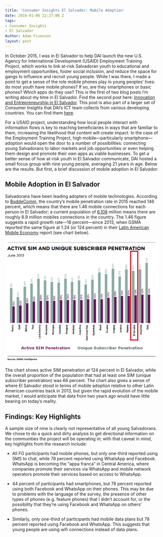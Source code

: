```yaml
---
title: 'Consumer Insights El Salvador: Mobile Adoption'
date: 2016-01-06 22:27:00 Z
tags:
- Consumer Insights
- El Salvador
Author: Adam Fivenson
layout: post
---
```


In October 2015, I was in El Salvador to help DAI launch the new U.S. Agency for International Development (USAID) Employment Training Project, which works to link at-risk Salvadoran youth to educational and employment opportunities, foster social inclusion, and reduce the space for gangs to influence and recruit young people. While I was there, I made a point to get a sense of the role mobile phones play in young peoples’ lives: do most youth have mobile phones? If so, are they smartphones or basic phones? Which apps do they use? This is the first of two blog posts I’m writing about my time in El Salvador. Find the second post here: [Innovation and Entrepreneurship in El Salvador](http://dai-global-digital.com/2016/03/17/innovation-and-entrepreneurship-in-el-salvador.html). This post is also part of a larger set of Consumer Insights that DAI’s ICT team collects from various developing countries. You can find them [here](/tags/?tag=consumer-insights).

<!--more-->

For a USAID project, understanding how local people interact with information flows is key to reaching beneficiaries in ways that are familiar to them, increasing the likelihood that content will create impact. In the case of the Employment Training Project, high mobile—particularly smartphone—adoption would open the door to a number of possibilities: connecting young Salvadorans to labor markets and job opportunities or even helping them design and promote their own apps as viable businesses. To get a better sense of how at-risk youth in El Salvador communicate, DAI hosted a small focus group with nine young people, averaging 21 years in age. Below are the results. But first, a brief discussion of mobile adoption in El Salvador:

## Mobile Adoption in El Salvador

Salvadorans have been leading adopters of mobile technologies. According to [BuddeComm](http://www.budde.com.au/Research/El-Salvador-Telecoms-Mobile-Broadband-and-Digital-Media-Statistics-and-Analyses.html), the country’s mobile penetration rate in 2015 reached 146 percent, which means that there are 1.46 mobile connections for each person in El Salvador; a current population of [6.108](#) million means there are roughly 8.9 million mobiles connections in the country. The 1.46 figure suggests a rapid growth rate—18 percent—since 2013, when GSMA reported the same figure at 1.24 (or 124 percent) in their [Latin American Mobile Economy](#) report (see chart below).

![chart.png](/uploads/chart.png)

The chart shows active SIM penetration at 124 percent in El Salvador, while the overall proportion of the population that had at least one SIM (unique subscriber penetration) was 66 percent. The chart also gives a sense of where El Salvador stood in terms of mobile adoption relative to other Latin American countries back in 2013, but given the rapid evolution of the mobile market, I would anticipate that data from two years ago would have little bearing on today’s reality.

## Findings: Key Highlights

A sample size of nine is clearly not representative of all young Salvadorans. We chose to do a quick and dirty analysis to get directional information on the communities the project will be operating in; with that caveat in mind, key highlights from the research include:

* All FG participants had mobile phones, but only one-third reported using SMS to chat, while 78 percent reported using WhatsApp and Facebook. WhatsApp is becoming the “appa franca” in Central America, where companies promote their services via WhatsApp and mobile network operators promote their services based on access to WhatsApp.

* 44 percent of participants had smartphones, but 78 percent reported using both Facebook and WhatsApp on their phones. This may be due to problems with the language of the survey, the presence of other types of phones (e.g. feature phones) that I didn’t account for, or the possibility that they’re using Facebook and WhatsApp on others’ phones.

* Similarly, only one-third of participants had mobile data plans but 78 percent reported using Facebook and WhatsApp. This suggests that young people are using wifi connections instead of data plans.

<p><script id="infogram_0_el_salvador_mobile_usage" title="El Salvador Mobile Usage" src="//e.infogr.am/js/embed.js?7Nu" type="text/javascript"></script></p>